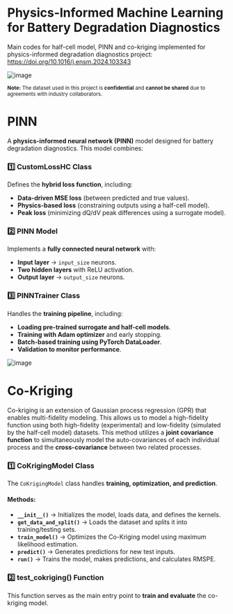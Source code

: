 # Physics-Informed Machine Learning for Battery Degradation Diagnostics  
Main codes for half-cell model, PINN and co-kriging implemented for physics-informed degradation diagnostics project: https://doi.org/10.1016/j.ensm.2024.103343

![image](https://github.com/user-attachments/assets/44d05150-5d04-43ea-9423-c6a1544b2db6)

<sub>**Note:** The dataset used in this project is **confidential** and **cannot be shared** due to agreements with industry collaborators.</sub>

# PINN 
A **physics-informed neural network (PINN)** model designed for battery degradation diagnostics. This model combines:

### 1️⃣ **CustomLossHC Class**
Defines the **hybrid loss function**, including:
- **Data-driven MSE loss** (between predicted and true values).
- **Physics-based loss** (constraining outputs using a half-cell model).
- **Peak loss** (minimizing dQ/dV peak differences using a surrogate model).

### 2️⃣ **PINN Model**
Implements a **fully connected neural network** with:
- **Input layer** → `input_size` neurons.
- **Two hidden layers** with ReLU activation.
- **Output layer** → `output_size` neurons.

### 3️⃣ **PINNTrainer Class**
Handles the **training pipeline**, including:
- **Loading pre-trained surrogate and half-cell models**.
- **Training with Adam optimizer** and early stopping.
- **Batch-based training using PyTorch DataLoader**.
- **Validation to monitor performance**.

![image](https://github.com/user-attachments/assets/ff5bad53-2e64-4db1-8b47-3a5b6695c8c8)




# Co-Kriging 
Co-kriging is an extension of Gaussian process regression (GPR) that enables multi-fidelity modeling. This allows us to model a high-fidelity function using both high-fidelity (experimental) and low-fidelity (simulated by the half-cell model) datasets. This method utilizes a **joint covariance function** to simultaneously model the auto-covariances of each individual process and the **cross-covariance** between two related processes. 

### 1️⃣ **CoKrigingModel Class**
The `CoKrigingModel` class handles **training, optimization, and prediction**.  

#### **Methods:**
- **`__init__()`** → Initializes the model, loads data, and defines the kernels.
- **`get_data_and_split()`** → Loads the dataset and splits it into training/testing sets.
- **`train_model()`** → Optimizes the Co-Kriging model using maximum likelihood estimation.
- **`predict()`** → Generates predictions for new test inputs.
- **`run()`** → Trains the model, makes predictions, and calculates RMSPE.

### 2️⃣ **test_cokriging() Function**
This function serves as the main entry point to **train and evaluate** the co-kriging model.













